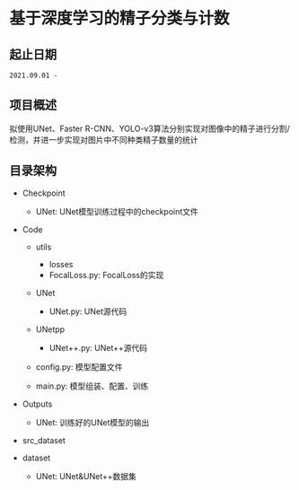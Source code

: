 # 基于深度学习的精子分类与计数  

## 起止日期  
	2021.09.01 - 

## 项目概述  
拟使用UNet、Faster R-CNN、YOLO-v3算法分别实现对图像中的精子进行分割/检测，并进一步实现对图片中不同种类精子数量的统计

## 目录架构
- Checkpoint
    - UNet: UNet模型训练过程中的checkpoint文件
  
- Code  
    - utils  
    	- losses  
    	- FocalLoss.py: FocalLoss的实现  
    - UNet
    	- UNet.py: UNet源代码
    - UNetpp

    	- UNet++.py: UNet++源代码  
    - config.py: 模型配置文件  
    - main.py: 模型组装、配置、训练
  
- Outputs
    - UNet: 训练好的UNet模型的输出
  
- src_dataset  

- dataset  
    - UNet: UNet&UNet++数据集
